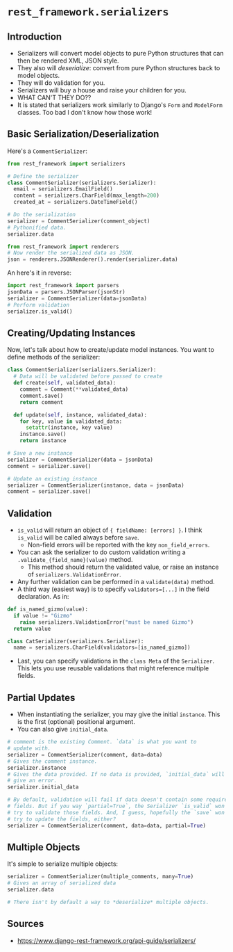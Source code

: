 # `rest_framework.serializers`

## Introduction

* Serializers will convert model objects to pure Python structures that
  can then be rendered XML, JSON style.
* They also will *deserialize*: convert from pure Python structures back
  to model objects.
* They will do validation for you.
* Serializers will buy a house and raise your children for you.
* WHAT CAN'T THEY DO??
* It is stated that serializers work similarly to Django's `Form` and
  `ModelForm` classes. Too bad I don't know how those work!

## Basic Serialization/Deserialization

Here's a `CommentSerializer`:

```python
from rest_framework import serializers

# Define the serializer
class CommentSerializer(serializers.Serializer):
  email = serializers.EmailField()
  content = serializers.CharField(max_length=200)
  created_at = serializers.DateTimeField()

# Do the serialization
serializer = CommentSerializer(comment_object)
# Pythonified data.
serializer.data

from rest_framework import renderers
# Now render the serialized data as JSON.
json = renderers.JSONRenderer().render(serializer.data)
```

An here's it in reverse:

```python
import rest_framework import parsers
jsonData = parsers.JSONParser(jsonStr)
serializer = CommentSerializer(data=jsonData)
# Perform validation
serializer.is_valid()
```

## Creating/Updating Instances

Now, let's talk about how to create/update model instances. You want to
define methods of the serializer:

```python
class CommentSerializer(serializers.Serializer):
  # Data will be validated before passed to create
  def create(self, validated_data):
    comment = Comment(**validated_data)
    comment.save()
    return comment

  def update(self, instance, validated_data):
    for key, value in validated_data:
      setattr(instance, key value)
    instance.save()
    return instance

# Save a new instance
serializer = CommentSerializer(data = jsonData)
comment = serializer.save()

# Update an existing instance
serializer = CommentSerializer(instance, data = jsonData)
comment = serializer.save()
```

## Validation

* `is_valid` will return an object of `{ fieldName: [errors] }`. I think
  `is_valid` will be called always before `save`.
  * Non-field errors will be reported with the key `non_field_errors`.
* You can ask the serializer to do custom validation writing a
  `.validate_{field_name}(value)` method.
  * This method should return the validated value, or raise an instance
    of `serializers.ValidationError`.
* Any further validation can be performed in a `validate(data)` method.
* A third way (easiest way) is to specify `validators=[...]` in the
  field declaration. As in:

```python
def is_named_gizmo(value):
  if value != "Gizmo"
    raise serializers.ValidationError("must be named Gizmo")
  return value

class CatSerializer(serializers.Serializer):
  name = serializers.CharField(validators=[is_named_gizmo])
```

* Last, you can specify validations in the `class Meta` of the
  `Serializer`. This lets you use reusable validations that might
  reference multiple fields.

## Partial Updates

* When instantiating the serializer, you may give the initial
  `instance`. This is the first (optional) positional argument.
* You can also give `initial_data`.

```python
# comment is the existing Comment. `data` is what you want to
# update with.
serializer = CommentSerializer(comment, data=data)
# Gives the comment instance.
serializer.instance
# Gives the data provided. If no data is provided, `initial_data` will
# give an error.
serializer.initial_data

# By default, validation will fail if data doesn't contain some required
# fields. But if you way `partial=True`, the Serializer `is_valid` won't
# try to validate those fields. And, I guess, hopefully the `save` won't
# try to update the fields, either?
serializer = CommentSerializer(comment, data=data, partial=True)
```

## Multiple Objects

It's simple to serialize multiple objects:

```python
serializer = CommentSerializer(multiple_comments, many=True)
# Gives an array of serialized data
serializer.data

# There isn't by default a way to *deserialize* multiple objects.
```

## Sources

* https://www.django-rest-framework.org/api-guide/serializers/
